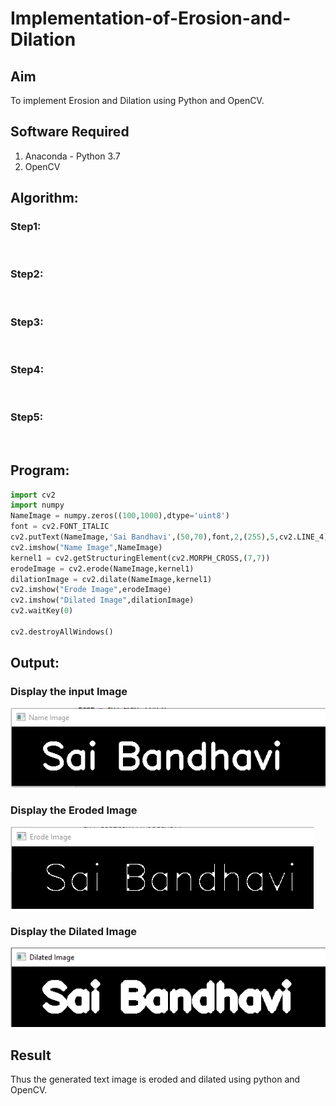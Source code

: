 # Implementation-of-Erosion-and-Dilation
## Aim
To implement Erosion and Dilation using Python and OpenCV.
## Software Required
1. Anaconda - Python 3.7
2. OpenCV
## Algorithm:
### Step1:
<br>


### Step2:
<br>

### Step3:
<br>

### Step4:
<br>

### Step5:
<br>

 
## Program:

``` Python
import cv2
import numpy
NameImage = numpy.zeros((100,1000),dtype='uint8')
font = cv2.FONT_ITALIC
cv2.putText(NameImage,'Sai Bandhavi',(50,70),font,2,(255),5,cv2.LINE_4)
cv2.imshow("Name Image",NameImage)
kernel1 = cv2.getStructuringElement(cv2.MORPH_CROSS,(7,7))
erodeImage = cv2.erode(NameImage,kernel1)
dilationImage = cv2.dilate(NameImage,kernel1)
cv2.imshow("Erode Image",erodeImage)
cv2.imshow("Dilated Image",dilationImage)
cv2.waitKey(0)

cv2.destroyAllWindows()


```
## Output:

### Display the input Image
![output](https://github.com/Saibandhavi75/Implementation-of-Erosion-and-Dilation/blob/main/e101.png?raw=true)

### Display the Eroded Image
![output](https://github.com/Saibandhavi75/Implementation-of-Erosion-and-Dilation/blob/main/e102.png?raw=true)

### Display the Dilated Image
![output](https://github.com/Saibandhavi75/Implementation-of-Erosion-and-Dilation/blob/main/e103.png?raw=true)

## Result
Thus the generated text image is eroded and dilated using python and OpenCV.
